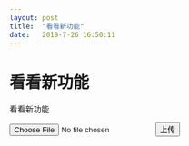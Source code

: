 ```yaml
---
layout: post
title:  "看看新功能"
date:   2019-7-26 16:50:11
---
```

看看新功能
=======
看看新功能

<input type="file" id="file"/>

<input type="button" value="上传" onclick="uploadFile()"/>

<span id="progress"></span>

<script>
  function uploadFile(){
    let filename = `${Date.now()}.jpg`;
    tcb.uploadFile({
      cloudPath: filename,// 上传至云端的路径
      filePath: document.getElementById('file').files[0],// 网站页面临时文件路径
      onUploadProgress:function (progressEvent) {
          var percentCompleted = Math.round( (progressEvent.loaded * 100) / progressEvent.total );
          render(percentCompleted);
      }
    })
    .then(()=>show(filename))
    .catch(console.error);
  }
  function render(res){
    document.getElementById('progress').innerHTML = res;
    console.log(res)
  }
  function show(filename){
    render(`<img src="https://6d6f-moxigan-1259722256.tcb.qcloud.la/${filename}" />`);
  }
</script>
